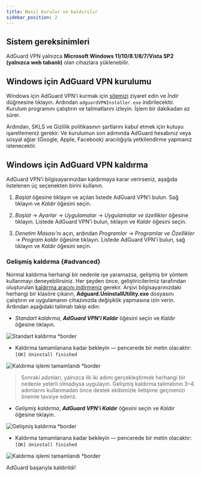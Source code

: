 ```yaml
---
title: Nasıl kurulur ve kaldırılır
sidebar_position: 2
---
```


## Sistem gereksinimleri

AdGuard VPN yalnızca **Microsoft Windows 11/10/8.1/8/7/Vista SP2 (yalnızca web tabanlı)** olan cihazlara yüklenebilir.

## Windows için AdGuard VPN kurulumu

Windows için AdGuard VPN'i kurmak için [sitemizi](https://adguard-vpn.com/welcome.html) ziyaret edin ve *İndir* düğmesine tıklayın. Ardından `adguardVPNInstaller.exe` indirilecektir. Kurulum programını çalıştırın ve talimatlarını izleyin. İşlem bir dakikadan az sürer.

Ardından, SKLS ve Gizlilik politikasının şartlarını kabul etmek için kutuyu işaretlemeniz gerekir. Ve kurulumun son adımında AdGuard hesabınız veya sosyal ağlar (Google, Apple, Facebook) aracılığıyla yetkilendirme yapmanız istenecektir.

## Windows için AdGuard VPN kaldırma

AdGuard VPN'i bilgisayarınızdan kaldırmaya karar verirseniz, aşağıda listelenen üç seçenekten birini kullanın.

1. *Başlat* öğesine tıklayın ve açılan listede AdGuard VPN'i bulun. Sağ tıklayın ve *Kaldır* öğesini seçin.

2. *Başlat* → *Ayarlar* → *Uygulamalar* → *Uygulamalar ve özellikler* öğesine tıklayın. Listede AdGuard VPN'i bulun, tıklayın ve *Kaldır* öğesini seçin.

3. *Denetim Masası'nı* açın, ardından *Programlar* → *Programlar ve Özellikler* → *Program kaldır* öğesine tıklayın. Listede AdGuard VPN'i bulun, sağ tıklayın ve *Kaldır* öğesini seçin.

### Gelişmiş kaldırma {#advanced}

Normal kaldırma herhangi bir nedenle işe yaramazsa, gelişmiş bir yöntem kullanmayı deneyebilirsiniz. Her şeyden önce, geliştiricilerimiz tarafından oluşturulan [kaldırma aracını indirmeniz](https://cdn.adtidy.org/distr/windows/Uninstall_Utility.zip) gerekir. Arşivi bilgisayarınızdaki herhangi bir klasöre çıkarın, **Adguard.UninstallUtility.exe** dosyasını çalıştırın ve uygulamanın cihazınızda değişiklik yapmasına izin verin. Ardından aşağıdaki talimatı takip edin:

* *Standart kaldırma*, ***AdGuard VPN'i Kaldır*** öğesini seçin ve *Kaldır* öğesine tıklayın.

![Standart kaldırma *border](https://cdn.adguardvpn.com/content/kb/ad_blocker/windows/installation/standard-uninstall.png)

* Kaldırma tamamlanana kadar bekleyin — pencerede bir metin olacaktır: `[OK] Uninstall finished`

![Kaldırma işlemi tamamlandı *border](https://cdn.adguardvpn.com/content/kb/ad_blocker/windows/installation/standard-uninstall-2.png)

> Sonraki adımları, yalnızca ilk iki adımı gerçekleştirmek herhangi bir nedenle yeterli olmadıysa uygulayın. Gelişmiş kaldırma talimatının 3–4. adımlarını kullanmadan önce destek ekibimizle iletişime geçmenizi önemle tavsiye ederiz.

* *Gelişmiş kaldırma*, ***AdGuard VPN'i Kaldır*** öğesini seçin ve *Kaldır* öğesine tıklayın.

![Gelişmiş kaldırma *border](https://cdn.adguardvpn.com/content/kb/ad_blocker/windows/installation/advanced-uninstall.png)

* Kaldırma tamamlanana kadar bekleyin — pencerede bir metin olacaktır: `[OK] Uninstall finished`

![Kaldırma işlemi tamamlandı *border](https://cdn.adguardvpn.com/content/kb/ad_blocker/windows/installation/advanced-uninstall-2.png)

AdGuard başarıyla kaldırıldı!
